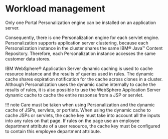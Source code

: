 # Workload management

Only one Portal Personalization engine can be installed on an application server.

Consequently, there is one Personalization engine for each servlet engine. Personalization supports application server clustering, because each Personalization instance in the cluster shares the same IBM® Java™ Content Repository. Therefore, each Personalization instance accesses the same customer data stores.

IBM WebSphere® Application Server dynamic caching is used to cache resource instance and the results of queries used in rules. The dynamic cache shares expiration notification for the cache across clones in a cluster. Although Personalization uses the dynamic cache internally to cache the results of rules, it is also possible to use the WebSphere Application Server dynamic cache to cache the entire response from a JSP or servlet.

!!! note 
    Care must be taken when using Personalization and the dynamic cache of JSPs, servlets, or portlets. When using the dynamic cache to cache JSPs or servlets, the cache key must take into account all the inputs into any rules on that page. If rules on the page use an employee department attribute of a user resource, the cache key must be configured to contain this employee department attribute.


